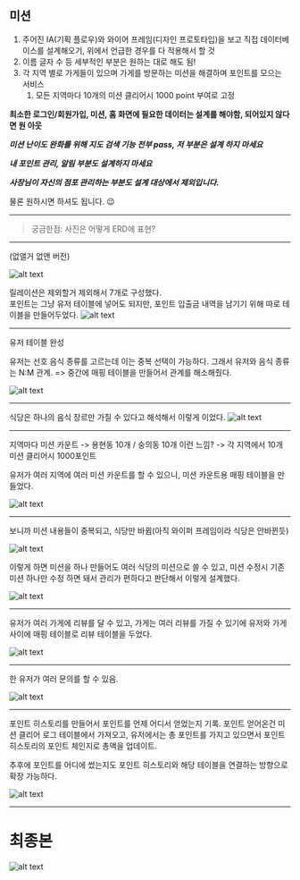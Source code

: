 ## 미션

1. 주어진 IA(기획 플로우)와 와이어 프레임(디자인 프로토타입)을 보고 직접 데이터베이스를 설계해오기, 위에서 언급한 경우를 다 적용해서 할 것
2. 이름 글자 수 등 세부적인 부분은 원하는 대로 해도 됨!
3. 각 지역 별로 가게들이 있으며 가게를 방문하는 미션을 해결하며 포인트를 모으는 서비스
   1. 모든 지역마다 10개의 미션 클리어시 1000 point 부여로 고정

**최소한 로그인/회원가입, 미션, 홈 화면에 필요한 데이터는 설계를 해야함, 되어있지 않다면 원 아웃**

**_미션 난이도 완화를 위해 지도 검색 기능 전부 pass, 저 부분은 설계 하지 마세요_**

**_내 포인트 관리, 알림 부분도 설계하지 마세요_**

**_사장님이 자신의 점포 관리하는 부분도 설계 대상에서 제외입니다._**

물론 원하시면 하셔도 됩니다. 😉

---

> 궁금한점: 사진은 어떻게 ERD에 표현?

---

(없앨거 없앤 버전)

![alt text](for_UMC.png)

릴레이션은 제외할거 제외해서 7개로 구성했다. <br>
포인트는 그냥 유저 테이블에 넣어도 되지만, 포인트 입출금 내역을 남기기 위해 따로 테이블을 만들어두었다.
![alt text](image1.png)

---

유저 테이블 완성

유저는 선호 음식 종류를 고르는데 이는 중복 선택이 가능하다.
그래서 유저와 음식 종류는 N:M 관계. => 중간에 매핑 테이블을 만들어서 관계를 해소해줬다.

![alt text](image2.png)

---

식당은 하나의 음식 장르만 가질 수 있다고 해석해서 이렇게 이었다.
![alt text](image3.png)

---

지역마다 미션 카운트 -> 용현동 10개 / 숭의동 10개 이런 느낌? -> 각 지역에서 10개 미션 클리어시 1000포인트

유저가 여러 지역에 여러 미션 카운트를 할 수 있으니, 미션 카운트용 매핑 테이블을 만들었다.

![alt text](image4.png)

---

보니까 미션 내용들이 중복되고, 식당만 바뀜(아직 와이퍼 프레임이라 식당은 안바뀐듯)

![alt text](image5.png)

이렇게 하면 미션을 하나 만들어도 여러 식당의 미션으로 쓸 수 있고, 미션 수정시 기존 미션 하나만 수정 하면 돼서 관리가 편하다고 판단해서 이렇게 설계했다.

![alt text](image6.png)

---

유저가 여러 가게에 리뷰를 달 수 있고, 가게는 여러 리뷰를 가질 수 있기에 유저와 가게 사이에 매핑 테이블로 리뷰 테이블을 두었다.

![alt text](image7.png)

---

한 유저가 여러 문의를 할 수 있음.

![alt text](image8.png)

---

포인트 히스토리를 만들어서 포인트를 언제 어디서 얻었는지 기록.
포인트 얻어온건 미션 클리어 로그 테이블에서 가져오고, 유저에서는 총 포인트를 가지고 있으면서 포인트 히스토리의 포인트 체인지로 총액을 업데이트.

추후에 포인트를 어디에 썼는지도 포인트 히스토리와 해당 테이블을 연결하는 방향으로 확장 가능하다.

![alt text](image9.png)

---

# 최종본

![alt text](UMC_01_final.png)
